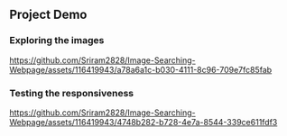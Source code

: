 ## Project Demo

### Exploring the images
https://github.com/Sriram2828/Image-Searching-Webpage/assets/116419943/a78a6a1c-b030-4111-8c96-709e7fc85fab

### Testing the responsiveness
https://github.com/Sriram2828/Image-Searching-Webpage/assets/116419943/4748b282-b728-4e7a-8544-339ce611fdf3
